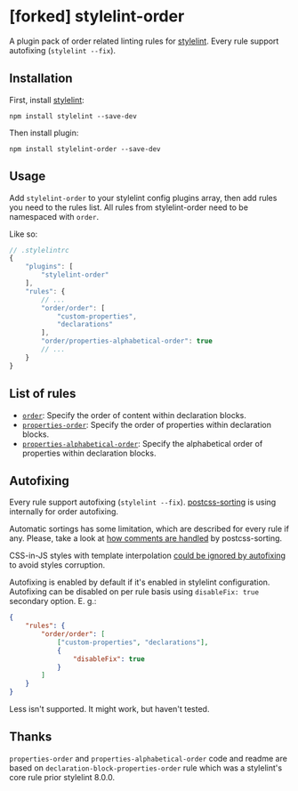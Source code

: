 # [forked] stylelint-order

A plugin pack of order related linting rules for [stylelint]. Every rule support autofixing (`stylelint --fix`).

## Installation

First, install [stylelint]:

```
npm install stylelint --save-dev
```

Then install plugin:

```
npm install stylelint-order --save-dev
```

## Usage

Add `stylelint-order` to your stylelint config plugins array, then add rules you need to the rules list. All rules from stylelint-order need to be namespaced with `order`.

Like so:

```js
// .stylelintrc
{
	"plugins": [
		"stylelint-order"
	],
	"rules": {
		// ...
		"order/order": [
			"custom-properties",
			"declarations"
		],
		"order/properties-alphabetical-order": true
		// ...
	}
}
```

## List of rules

- [`order`](./rules/order/README.md): Specify the order of content within declaration blocks.
- [`properties-order`](./rules/properties-order/README.md): Specify the order of properties within declaration blocks.
- [`properties-alphabetical-order`](./rules/properties-alphabetical-order/README.md): Specify the alphabetical order of properties within declaration blocks.

## Autofixing

Every rule support autofixing (`stylelint --fix`). [postcss-sorting] is using internally for order autofixing.

Automatic sortings has some limitation, which are described for every rule if any. Please, take a look at [how comments are handled](https://github.com/hudochenkov/postcss-sorting#handling-comments) by postcss-sorting.

CSS-in-JS styles with template interpolation [could be ignored by autofixing](https://github.com/hudochenkov/postcss-sorting#css-in-js) to avoid styles corruption.

Autofixing is enabled by default if it's enabled in stylelint configuration. Autofixing can be disabled on per rule basis using `disableFix: true` secondary option. E. g.:

```json
{
	"rules": {
		"order/order": [
			["custom-properties", "declarations"],
			{
				"disableFix": true
			}
		]
	}
}
```

Less isn't supported. It might work, but haven't tested.

## Thanks

`properties-order` and `properties-alphabetical-order` code and readme are based on `declaration-block-properties-order` rule which was a stylelint's core rule prior stylelint 8.0.0.

[ci-img]: https://travis-ci.org/hudochenkov/stylelint-order.svg
[ci]: https://travis-ci.org/hudochenkov/stylelint-order
[npm-version-img]: https://img.shields.io/npm/v/stylelint-order.svg
[npm-downloads-img]: https://img.shields.io/npm/dm/stylelint-order.svg
[npm]: https://www.npmjs.com/package/stylelint-order
[stylelint]: https://stylelint.io/
[postcss-sorting]: https://github.com/hudochenkov/postcss-sorting
